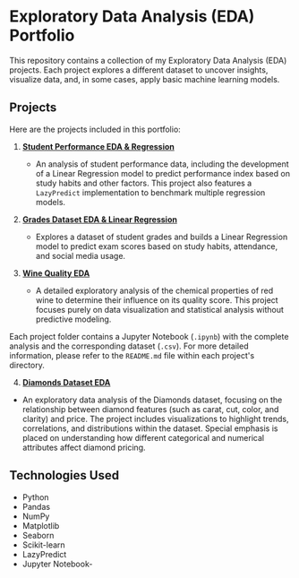 # Exploratory Data Analysis (EDA) Portfolio

This repository contains a collection of my Exploratory Data Analysis (EDA) projects. Each project explores a different dataset to uncover insights, visualize data, and, in some cases, apply basic machine learning models.

## Projects

Here are the projects included in this portfolio:

1.  **[Student Performance EDA & Regression](./Student_PerformanceEDA&Regression/)**
    -   An analysis of student performance data, including the development of a Linear Regression model to predict performance index based on study habits and other factors. This project also features a `LazyPredict` implementation to benchmark multiple regression models.

2.  **[Grades Dataset EDA & Linear Regression](./GradesDatasetEDA/)**
    -   Explores a dataset of student grades and builds a Linear Regression model to predict exam scores based on study habits, attendance, and social media usage.

3.  **[Wine Quality EDA](./WineQualityEDA/)**
    -   A detailed exploratory analysis of the chemical properties of red wine to determine their influence on its quality score. This project focuses purely on data visualization and statistical analysis without predictive modeling.

Each project folder contains a Jupyter Notebook (`.ipynb`) with the complete analysis and the corresponding dataset (`.csv`). For more detailed information, please refer to the `README.md` file within each project's directory.

4.  **[Diamonds Dataset EDA](./DiamondsEDA&Regression/)**
   -    An exploratory data analysis of the Diamonds dataset, focusing on the relationship between diamond features (such as carat, cut, color, and clarity) and price. The project includes visualizations to highlight trends, correlations, and distributions within the dataset. Special emphasis is placed on understanding how different categorical and numerical attributes affect diamond pricing.

## Technologies Used

-   Python
-   Pandas
-   NumPy
-   Matplotlib
-   Seaborn
-   Scikit-learn
-   LazyPredict
-   Jupyter Notebook- 
